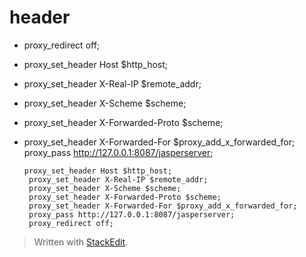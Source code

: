 
# header 
- proxy_redirect off;
- proxy_set_header Host $http_host;
- proxy_set_header X-Real-IP $remote_addr;
- proxy_set_header X-Scheme $scheme;
 - proxy_set_header X-Forwarded-Proto $scheme;
- proxy_set_header X-Forwarded-For $proxy_add_x_forwarded_for;
       proxy_pass http://127.0.0.1:8087/jasperserver;
       
      proxy_set_header Host $http_host;
       proxy_set_header X-Real-IP $remote_addr;
       proxy_set_header X-Scheme $scheme;
       proxy_set_header X-Forwarded-Proto $scheme;
       proxy_set_header X-Forwarded-For $proxy_add_x_forwarded_for;
       proxy_pass http://127.0.0.1:8087/jasperserver;
       proxy_redirect off;

> Written with [StackEdit](https://stackedit.io/).
<!--stackedit_data:
eyJoaXN0b3J5IjpbLTIxMDc0MDQzOTZdfQ==
-->